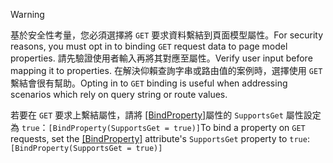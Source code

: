 > [!WARNING]
> <span data-ttu-id="932d4-101">基於安全性考量，您必須選擇將 `GET` 要求資料繫結到頁面模型屬性。</span><span class="sxs-lookup"><span data-stu-id="932d4-101">For security reasons, you must opt in to binding `GET` request data to page model properties.</span></span> <span data-ttu-id="932d4-102">請先驗證使用者輸入再將其對應至屬性。</span><span class="sxs-lookup"><span data-stu-id="932d4-102">Verify user input before mapping it to properties.</span></span> <span data-ttu-id="932d4-103">在解決仰賴查詢字串或路由值的案例時，選擇使用 `GET` 繫結會很有幫助。</span><span class="sxs-lookup"><span data-stu-id="932d4-103">Opting in to `GET` binding is useful when addressing scenarios which rely on query string or route values.</span></span>
>
> <span data-ttu-id="932d4-104">若要在 `GET` 要求上繫結屬性，請將 [[BindProperty]](/dotnet/api/microsoft.aspnetcore.mvc.bindpropertyattribute)屬性的 `SupportsGet` 屬性設定為 `true`：`[BindProperty(SupportsGet = true)]`</span><span class="sxs-lookup"><span data-stu-id="932d4-104">To bind a property on `GET` requests, set the [[BindProperty]](/dotnet/api/microsoft.aspnetcore.mvc.bindpropertyattribute) attribute's `SupportsGet` property to `true`: `[BindProperty(SupportsGet = true)]`</span></span>
